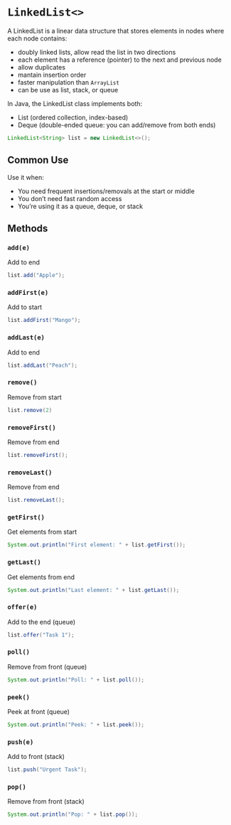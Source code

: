 # `LinkedList<>`

A LinkedList is a linear data structure that stores elements in nodes where each node contains:

- doubly linked lists, allow read the list in two directions
- each element has a reference (pointer) to the next and previous node
- allow duplicates
- mantain insertion order
- faster manipulation than `ArrayList`
- can be use as list, stack, or queue

In Java, the LinkedList class implements both:

- List (ordered collection, index-based)
- Deque (double-ended queue: you can add/remove from both ends)

```java
LinkedList<String> list = new LinkedList<>();
```

## Common Use

Use it when:

- You need frequent insertions/removals at the start or middle
- You don’t need fast random access
- You’re using it as a queue, deque, or stack

## Methods

### `add(e)`

Add to end

```java
list.add("Apple");
```

### `addFirst(e)`

Add to start

```java
list.addFirst("Mango");
```

### `addLast(e)`

Add to end

```java
list.addLast("Peach");
```

### `remove()`

Remove from start

```java
list.remove(2)
```

### `removeFirst()`

Remove from end

```java
list.removeFirst();
```

### `removeLast()`

Remove from end

```java
list.removeLast();
```

### `getFirst()`

Get elements from start

```java
System.out.println("First element: " + list.getFirst());
```

### `getLast()`

Get elements from end

```java
System.out.println("Last element: " + list.getLast());
```

### `offer(e)`

Add to the end (queue)

```java
list.offer("Task 1");
```

### `poll()`

Remove from front (queue)

```java
System.out.println("Poll: " + list.poll());
```

### `peek()`

Peek at front (queue)

```java
System.out.println("Peek: " + list.peek());
```

### `push(e)`

Add to front (stack)

```java
list.push("Urgent Task");
```

### `pop()`

Remove from front (stack)

```java
System.out.println("Pop: " + list.pop());
```
